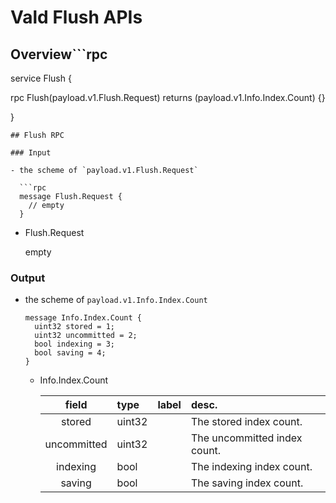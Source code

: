 # Vald Flush APIs

## Overview```rpc
service Flush {

  rpc Flush(payload.v1.Flush.Request) returns (payload.v1.Info.Index.Count) {}

}
```
## Flush RPC

### Input

- the scheme of `payload.v1.Flush.Request`

  ```rpc
  message Flush.Request {
    // empty
  }
  ```

  - Flush.Request

    empty

### Output

- the scheme of `payload.v1.Info.Index.Count`

  ```rpc
  message Info.Index.Count {
    uint32 stored = 1;
    uint32 uncommitted = 2;
    bool indexing = 3;
    bool saving = 4;
  }
  ```

  - Info.Index.Count

    | field | type | label | desc. |
    | :---: | :--- | :---- | :---- |
    | stored | uint32 |  | The stored index count. |
    | uncommitted | uint32 |  | The uncommitted index count. |
    | indexing | bool |  | The indexing index count. |
    | saving | bool |  | The saving index count. |



